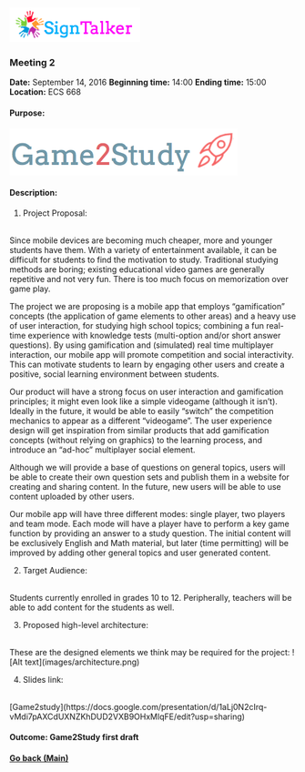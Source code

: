 ![Alt text](images/signtalkerlogo.png)

### Meeting 2

  __Date:__ September 14, 2016
  __Beginning time:__ 14:00
  __Ending time:__ 15:00
  __Location:__ ECS 668

#### Purpose:
![Alt text](images/game2studylogo.png)
#### Description:

1. Project Proposal:
  <br>
  Since mobile devices are becoming much cheaper, more and younger students have them.  With a variety of entertainment available, it can be difficult for students to find the motivation to study. Traditional studying methods are boring; existing educational video games are generally repetitive and not very fun. There is too much focus on memorization over game play.

  The project we are proposing is a mobile app that employs “gamification” concepts (the application of game elements to other areas) and a heavy use of user interaction, for studying high school topics; combining a fun real-time experience with knowledge tests (multi-option  and/or short answer questions). By using gamification and (simulated) real time multiplayer interaction, our mobile app will promote competition and social interactivity. This can motivate students to learn by engaging other users and create a positive, social learning environment between students.

  Our product will have a strong focus on user interaction and gamification principles; it might even look like a simple videogame (although it isn’t). Ideally in the future, it would be able to easily “switch” the competition mechanics to appear as a different “videogame”. The user experience design will get inspiration from similar products that add gamification concepts (without relying on graphics) to the learning process, and introduce an “ad-hoc” multiplayer social element.

  Although we will provide a base of questions on general topics, users will be able to create their own question sets and publish them in a website for creating and sharing content. In the future, new users will be able to use content uploaded by other users. 

  Our mobile app will have three different modes: single player, two players and team mode. Each mode will have a player have to perform a key game function by providing an answer to a study question. The initial content will be exclusively English and Math material, but later (time permitting) will be improved by adding other general topics and user generated content.

2. Target Audience:
  <br>
  Students currently enrolled in grades 10 to 12.  Peripherally, teachers will be able to add content for the students as well.

3. Proposed high-level architecture:
  <br>
  These are the designed elements we think may be required for the project:
![Alt text](images/architecture.png)

4. Slides link:
  <br>
  [Game2study](https://docs.google.com/presentation/d/1aLj0N2cIrq-vMdi7pAXCdUXNZKhDUD2VXB9OHxMlqFE/edit?usp=sharing)
  

#### Outcome: Game2Study first draft

#### [Go back (Main)](https://github.com/TaniaFerman/SignTalker)


